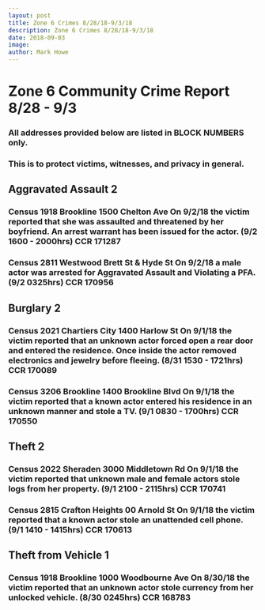 ```yaml
---
layout: post
title: Zone 6 Crimes 8/28/18-9/3/18
description: Zone 6 Crimes 8/28/18-9/3/18
date: 2018-09-03
image: 
author: Mark Howe
---
```


# Zone 6 Community Crime Report 8/28 - 9/3

### All addresses provided below are listed in BLOCK NUMBERS only.
### This is to protect victims, witnesses, and privacy in general.

## Aggravated Assault 2
### Census 1918 Brookline 1500 Chelton Ave On 9/2/18 the victim reported that she was assaulted and threatened by her boyfriend. An arrest warrant has been issued for the actor. (9/2 1600 - 2000hrs) CCR 171287
### Census 2811 Westwood Brett St & Hyde St On 9/2/18 a male actor was arrested for Aggravated Assault and Violating a PFA. (9/2 0325hrs) CCR 170956

## Burglary 2
### Census 2021 Chartiers City 1400 Harlow St On 9/1/18 the victim reported that an unknown actor forced open a rear door and entered the residence. Once inside the actor removed electronics and jewelry before fleeing. (8/31 1530 - 1721hrs) CCR 170089
### Census 3206 Brookline 1400 Brookline Blvd On 9/1/18 the victim reported that a known actor entered his residence in an unknown manner and stole a TV. (9/1 0830 - 1700hrs) CCR 170550

## Theft 2
### Census 2022 Sheraden 3000 Middletown Rd On 9/1/18 the victim reported that unknown male and female actors stole logs from her property. (9/1 2100 - 2115hrs) CCR 170741
### Census 2815 Crafton Heights 00 Arnold St On 9/1/18 the victim reported that a known actor stole an unattended cell phone. (9/1 1410 - 1415hrs) CCR 170613

## Theft from Vehicle 1
### Census 1918 Brookline 1000 Woodbourne Ave On 8/30/18 the victim reported that an unknown actor stole currency from her unlocked vehicle. (8/30 0245hrs) CCR 168783

